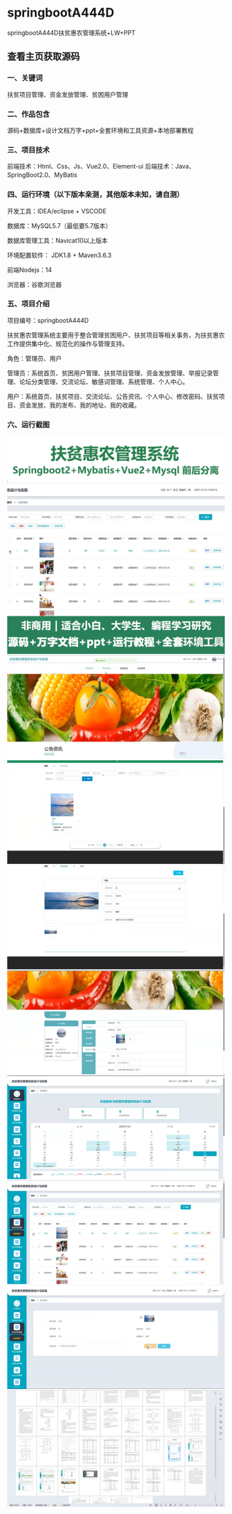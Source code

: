 # springbootA444D
springbootA444D扶贫惠农管理系统+LW+PPT
 
## 查看主页获取源码

### 一、关键词
扶贫项目管理、资金发放管理、贫困用户管理

### 二、作品包含
源码+数据库+设计文档万字+ppt+全套环境和工具资源+本地部署教程

### 三、项目技术
前端技术：Html、Css、Js、Vue2.0、Element-ui 
后端技术：Java、SpringBoot2.0、MyBatis

### 四、运行环境（以下版本亲测，其他版本未知，请自测）
开发工具：IDEA/eclipse  + VSCODE

数据库：MySQL5.7（最低要5.7版本）

数据库管理工具：Navicat10以上版本

环境配置软件： JDK1.8 + Maven3.6.3

前端Nodejs：14

浏览器：谷歌浏览器

### 五、项目介绍
项目编号：springbootA444D

扶贫惠农管理系统主要用于整合管理贫困用户、扶贫项目等相关事务，为扶贫惠农工作提供集中化、规范化的操作与管理支持。

角色：管理员、用户

管理员：系统首页、贫困用户管理、扶贫项目管理、资金发放管理、举报记录管理、论坛分类管理、交流论坛、敏感词管理、系统管理、个人中心。

用户：系统首页、扶贫项目、交流论坛、公告资讯、个人中心、修改密码、扶贫项目、资金发放、我的发布、我的地址、我的收藏。

### 六、运行截图
![cover.png](./cover.png)
![1.png](./1.png)
![2.png](./2.png)
![3.png](./3.png)
![4.png](./4.png)
![5.png](./5.png)
![6.png](./6.png)
![7.png](./7.png)
![8.png](./8.png)
